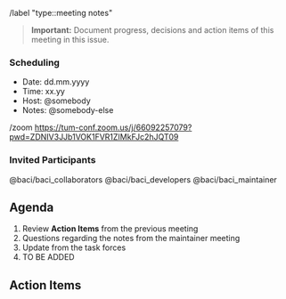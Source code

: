 <!-- Set default label -->
/label "type::meeting notes"

<!-- Set the following issue title: "BACI Developer Meeting on dd.mm.yyyy" -->

> **Important:** Document progress, decisions and action items of this meeting in this issue.

<!-- Date of the meeting -->
### Scheduling

- Date: dd.mm.yyyy
- Time: xx.yy
- Host: @somebody
- Notes: @somebody-else

/zoom https://tum-conf.zoom.us/j/66092257079?pwd=ZDNIV3JJb1VOK1FVR1ZIMkFJc2hJQT09

<!-- List of participants -->

### Invited Participants
@baci/baci_collaborators @baci/baci_developers @baci/baci_maintainer

## Agenda
<!-- Team members can add items to the agenda before the meeting.          -->

1. Review **Action Items** from the previous meeting <!-- Link to previous meeting -->
1. Questions regarding the notes from the maintainer meeting
1. Update from the task forces
1. TO BE ADDED

## Action Items

<!-- These are to be filled out during the meeting so we can remember what -->
<!-- we need to do over the coming sprint.  Be sure to @mention at least   -->
<!-- one team member who will be addressing the action item.               -->

<!-- If taken care of, mark action items as completed.                     -->

<!--
- [ ] Something @somebody
- [ ] INSERT
- [ ] ITEMS
- [ ] HERE
-->


